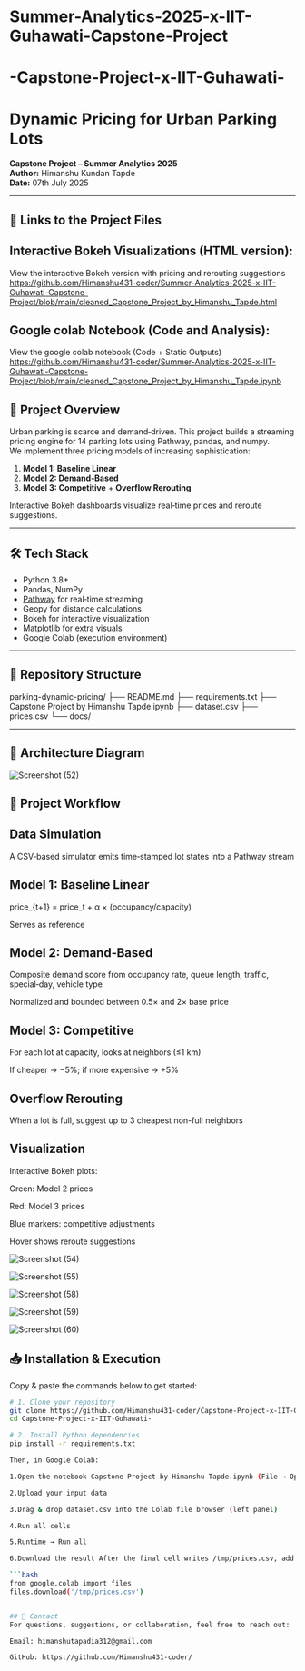 # Summer-Analytics-2025-x-IIT-Guhawati-Capstone-Project

# -Capstone-Project-x-IIT-Guhawati-         

# Dynamic Pricing for Urban Parking Lots

**Capstone Project – Summer Analytics 2025**  
**Author:** Himanshu Kundan Tapde  
**Date:** 07th July 2025  

---


## 🔗 Links to the Project Files

## Interactive Bokeh Visualizations (HTML version):
View the interactive Bokeh version with pricing and rerouting suggestions
https://github.com/Himanshu431-coder/Summer-Analytics-2025-x-IIT-Guhawati-Capstone-Project/blob/main/cleaned_Capstone_Project_by_Himanshu_Tapde.html


## Google colab Notebook (Code and Analysis):
View the google colab notebook (Code + Static Outputs)
https://github.com/Himanshu431-coder/Summer-Analytics-2025-x-IIT-Guhawati-Capstone-Project/blob/main/cleaned_Capstone_Project_by_Himanshu_Tapde.ipynb



## 🚀 Project Overview
Urban parking is scarce and demand‐driven. This project builds a streaming pricing engine for 14 parking lots using Pathway, pandas, and numpy.  
We implement three pricing models of increasing sophistication:
1. **Model 1: Baseline Linear**  
2. **Model 2: Demand‐Based**  
3. **Model 3: Competitive** + **Overflow Rerouting**  

Interactive Bokeh dashboards visualize real‐time prices and reroute suggestions.

---

## 🛠️ Tech Stack
- Python 3.8+  
- Pandas, NumPy  
- [Pathway](https://pathway.com/) for real‐time streaming  
- Geopy for distance calculations  
- Bokeh for interactive visualization
- Matplotlib for extra visuals  
- Google Colab (execution environment)

---

## 📁 Repository Structure
parking-dynamic-pricing/
├── README.md
├── requirements.txt
├── Capstone Project by Himanshu Tapde.ipynb
├── dataset.csv
├── prices.csv
└── docs/
  
---

## 📐 Architecture Diagram

![Screenshot (52)](https://github.com/user-attachments/assets/36827c91-407e-4519-82cb-ac9442edfa1e)


## 🔧 Project Workflow

## Data Simulation

A CSV‐based simulator emits time‐stamped lot states into a Pathway stream

## Model 1: Baseline Linear

price_{t+1} = price_t + α × (occupancy/capacity)

Serves as reference

## Model 2: Demand‐Based

Composite demand score from occupancy rate, queue length, traffic, special‐day, vehicle type

Normalized and bounded between 0.5× and 2× base price

## Model 3: Competitive

For each lot at capacity, looks at neighbors (≤1 km)

If cheaper → −5%; if more expensive → +5%

## Overflow Rerouting

When a lot is full, suggest up to 3 cheapest non-full neighbors

## Visualization

Interactive Bokeh plots:

Green: Model 2 prices

Red: Model 3 prices

Blue markers: competitive adjustments

Hover shows reroute suggestions

![Screenshot (54)](https://github.com/user-attachments/assets/1a6ebae7-5cf9-40df-bf0e-c0b0ae73c3d1)

![Screenshot (55)](https://github.com/user-attachments/assets/0ef93a85-ae5f-4e39-a819-9c39837e69fb)

![Screenshot (58)](https://github.com/user-attachments/assets/83371990-9bbb-46ba-9de7-c60939f0080a)

![Screenshot (59)](https://github.com/user-attachments/assets/4bb83968-43b3-47d2-bba4-833e560395ee)

![Screenshot (60)](https://github.com/user-attachments/assets/f72fae80-e2d3-4fbb-afd1-18d7695c9acd)





## 📥 Installation & Execution

Copy & paste the commands below to get started:

```bash
# 1. Clone your repository
git clone https://github.com/Himanshu431-coder/Capstone-Project-x-IIT-Guhawati-.git
cd Capstone-Project-x-IIT-Guhawati-

# 2. Install Python dependencies
pip install -r requirements.txt

Then, in Google Colab:

1.Open the notebook Capstone Project by Himanshu Tapde.ipynb (File → Open notebook → GitHub → paste your repo URL)

2.Upload your input data

3.Drag & drop dataset.csv into the Colab file browser (left panel)

4.Run all cells

5.Runtime → Run all

6.Download the result After the final cell writes /tmp/prices.csv, add & run:

```bash
from google.colab import files
files.download('/tmp/prices.csv')


## 📧 Contact
For questions, suggestions, or collaboration, feel free to reach out:

Email: himanshutapadia312@gmail.com

GitHub: https://github.com/Himanshu431-coder/

